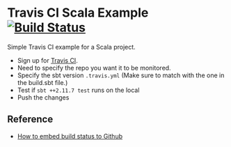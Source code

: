 # Travis CI Scala Example [![Build Status](https://travis-ci.org/kwoolytech/Travis-CI-Scala-Example.svg?branch=master)](https://travis-ci.org/kwoolytech/Travis-CI-Scala-Example)

Simple Travis CI example for a Scala project.

 - Sign up for [Travis CI](https://travis-ci.org/getting_started).
  - Need to specify the repo you want it to be monitored.  
 - Specify the sbt version ```.travis.yml``` (Make sure to match with the one in the  build.sbt file.)
 - Test if ```sbt ++2.11.7 test``` runs on the local 
 - Push the changes

## Reference
 - [How to embed build status to Github](https://docs.travis-ci.com/user/status-images)
